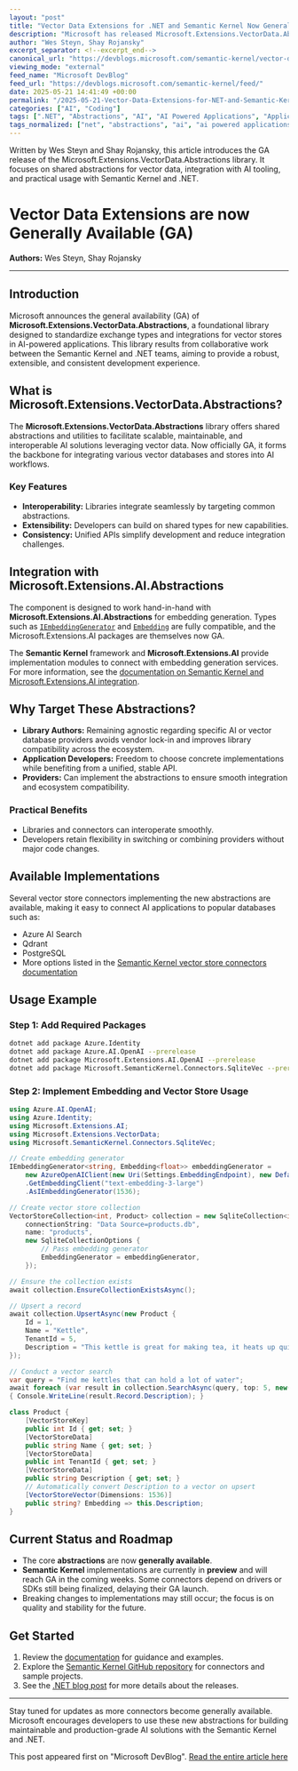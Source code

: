 ```yaml
---
layout: "post"
title: "Vector Data Extensions for .NET and Semantic Kernel Now Generally Available"
description: "Microsoft has released Microsoft.Extensions.VectorData.Abstractions, a foundational library for managing vector data in AI-powered applications. Developed jointly by the .NET and Semantic Kernel teams, this GA release provides robust abstractions for vector store interoperability, extensibility, and consistency across AI workloads in the Microsoft ecosystem."
author: "Wes Steyn, Shay Rojansky"
excerpt_separator: <!--excerpt_end-->
canonical_url: "https://devblogs.microsoft.com/semantic-kernel/vector-data-extensions-are-now-generally-available-ga/"
viewing_mode: "external"
feed_name: "Microsoft DevBlog"
feed_url: "https://devblogs.microsoft.com/semantic-kernel/feed/"
date: 2025-05-21 14:41:49 +00:00
permalink: "/2025-05-21-Vector-Data-Extensions-for-NET-and-Semantic-Kernel-Now-Generally-Available.html"
categories: ["AI", "Coding"]
tags: [".NET", "Abstractions", "AI", "AI Powered Applications", "Application Development", "Azure AI Search", "Coding", "Embedding Generation", "GA Release", "Interoperability", "Library Development", "Microsoft.Extensions.AI.Abstractions", "Microsoft.Extensions.VectorData.Abstractions", "News", "Semantic Kernel", "Vector Database", "Vector Store Connectors"]
tags_normalized: ["net", "abstractions", "ai", "ai powered applications", "application development", "azure ai search", "coding", "embedding generation", "ga release", "interoperability", "library development", "microsoft dot extensions dot ai dot abstractions", "microsoft dot extensions dot vectordata dot abstractions", "news", "semantic kernel", "vector database", "vector store connectors"]
---
```


Written by Wes Steyn and Shay Rojansky, this article introduces the GA release of the Microsoft.Extensions.VectorData.Abstractions library. It focuses on shared abstractions for vector data, integration with AI tooling, and practical usage with Semantic Kernel and .NET.<!--excerpt_end-->

# Vector Data Extensions are now Generally Available (GA)

**Authors:** Wes Steyn, Shay Rojansky

---

## Introduction

Microsoft announces the general availability (GA) of **Microsoft.Extensions.VectorData.Abstractions**, a foundational library designed to standardize exchange types and integrations for vector stores in AI-powered applications. This library results from collaborative work between the Semantic Kernel and .NET teams, aiming to provide a robust, extensible, and consistent development experience.

## What is Microsoft.Extensions.VectorData.Abstractions?

The **Microsoft.Extensions.VectorData.Abstractions** library offers shared abstractions and utilities to facilitate scalable, maintainable, and interoperable AI solutions leveraging vector data. Now officially GA, it forms the backbone for integrating various vector databases and stores into AI workflows.

### Key Features

- **Interoperability:** Libraries integrate seamlessly by targeting common abstractions.
- **Extensibility:** Developers can build on shared types for new capabilities.
- **Consistency:** Unified APIs simplify development and reduce integration challenges.

## Integration with Microsoft.Extensions.AI.Abstractions

The component is designed to work hand-in-hand with **Microsoft.Extensions.AI.Abstractions** for embedding generation. Types such as [`IEmbeddingGenerator`](https://learn.microsoft.com/dotnet/api/microsoft.extensions.ai.iembeddinggenerator) and [`Embedding`](https://learn.microsoft.com/dotnet/api/microsoft.extensions.ai.embedding-1) are fully compatible, and the Microsoft.Extensions.AI packages are themselves now GA.

The **Semantic Kernel** framework and **Microsoft.Extensions.AI** provide implementation modules to connect with embedding generation services. For more information, see the [documentation on Semantic Kernel and Microsoft.Extensions.AI integration](https://devblogs.microsoft.com/semantic-kernel/semantic-kernel-and-microsoft-extensions-ai-better-together-part-1/).

## Why Target These Abstractions?

- **Library Authors:** Remaining agnostic regarding specific AI or vector database providers avoids vendor lock-in and improves library compatibility across the ecosystem.
- **Application Developers:** Freedom to choose concrete implementations while benefiting from a unified, stable API.
- **Providers:** Can implement the abstractions to ensure smooth integration and ecosystem compatibility.

### Practical Benefits

- Libraries and connectors can interoperate smoothly.
- Developers retain flexibility in switching or combining providers without major code changes.

## Available Implementations

Several vector store connectors implementing the new abstractions are available, making it easy to connect AI applications to popular databases such as:

- Azure AI Search
- Qdrant
- PostgreSQL
- More options listed in the [Semantic Kernel vector store connectors documentation](https://learn.microsoft.com/semantic-kernel/concepts/vector-store-connectors/out-of-the-box-connectors)

## Usage Example

### Step 1: Add Required Packages

```bash
dotnet add package Azure.Identity
dotnet add package Azure.AI.OpenAI --prerelease
dotnet add package Microsoft.Extensions.AI.OpenAI --prerelease
dotnet add package Microsoft.SemanticKernel.Connectors.SqliteVec --prerelease
```

### Step 2: Implement Embedding and Vector Store Usage

```csharp
using Azure.AI.OpenAI;
using Azure.Identity;
using Microsoft.Extensions.AI;
using Microsoft.Extensions.VectorData;
using Microsoft.SemanticKernel.Connectors.SqliteVec;

// Create embedding generator
IEmbeddingGenerator<string, Embedding<float>> embeddingGenerator =
    new AzureOpenAIClient(new Uri(Settings.EmbeddingEndpoint), new DefaultAzureCredential())
    .GetEmbeddingClient("text-embedding-3-large")
    .AsIEmbeddingGenerator(1536);

// Create vector store collection
VectorStoreCollection<int, Product> collection = new SqliteCollection<int, Product>(
    connectionString: "Data Source=products.db",
    name: "products",
    new SqliteCollectionOptions {
        // Pass embedding generator
        EmbeddingGenerator = embeddingGenerator,
    });

// Ensure the collection exists
await collection.EnsureCollectionExistsAsync();

// Upsert a record
await collection.UpsertAsync(new Product {
    Id = 1,
    Name = "Kettle",
    TenantId = 5,
    Description = "This kettle is great for making tea, it heats up quickly and has a large capacity."
});

// Conduct a vector search
var query = "Find me kettles that can hold a lot of water";
await foreach (var result in collection.SearchAsync(query, top: 5, new() { Filter = r => r.TenantId == 5 }))
{ Console.WriteLine(result.Record.Description); }

class Product {
    [VectorStoreKey]
    public int Id { get; set; }
    [VectorStoreData]
    public string Name { get; set; }
    [VectorStoreData]
    public int TenantId { get; set; }
    [VectorStoreData]
    public string Description { get; set; }
    // Automatically convert Description to a vector on upsert
    [VectorStoreVector(Dimensions: 1536)]
    public string? Embedding => this.Description;
}
```

## Current Status and Roadmap

- The core **abstractions** are now **generally available**.
- **Semantic Kernel** implementations are currently in **preview** and will reach GA in the coming weeks. Some connectors depend on drivers or SDKs still being finalized, delaying their GA launch.
- Breaking changes to implementations may still occur; the focus is on quality and stability for the future.

## Get Started

1. Review the [documentation](https://learn.microsoft.com/semantic-kernel/concepts/vector-store-connectors) for guidance and examples.
2. Explore the [Semantic Kernel GitHub repository](https://github.com/microsoft/semantic-kernel) for connectors and sample projects.
3. See the [.NET blog post](https://aka.ms/dotnet/ai/extensions/ga) for more details about the releases.

---

Stay tuned for updates as more connectors become generally available. Microsoft encourages developers to use these new abstractions for building maintainable and production-grade AI solutions with the Semantic Kernel and .NET.

This post appeared first on "Microsoft DevBlog". [Read the entire article here](https://devblogs.microsoft.com/semantic-kernel/vector-data-extensions-are-now-generally-available-ga/)
